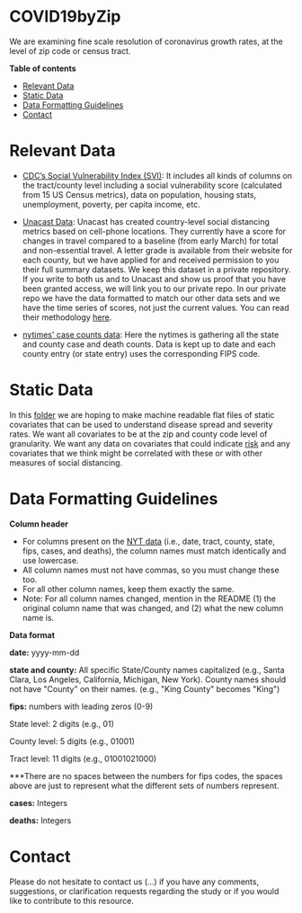 # COVID19byZip

We are examining fine scale resolution of coronavirus growth rates, at the level of zip code or census tract.


**Table of contents**

* [Relevant Data](#relevant-data)
* [Static Data](#static-data)
* [Data Formatting Guidelines](#data-formatting-guidelines)
* [Contact](#contact)


# Relevant Data

* [CDC’s Social Vulnerability Index (SVI)](https://nation.maps.arcgis.com/home/item.html?id=425652f366d34c8ca33e6b014a304054): It includes all kinds of columns on the tract/county level including a social vulnerability score (calculated from 15 US Census metrics), data on population, housing stats, unemployment, poverty, per capita income, etc.



* [Unacast Data](https://www.unacast.com/post/the-unacast-social-distancing-scoreboard): Unacast has created country-level social distancing metrics based on cell-phone locations. They currently have a score for changes in travel compared to a baseline (from early March) for total and non-essential travel. A letter grade is available from their website for each county, but we have applied for and received permission to you their full summary datasets. We keep this dataset in a private repository. If you write to both us and to Unacast and show us proof that you have been granted access, we will link you to our private repo. In our private repo we have the data formatted to match our other data sets and we have the time series of scores, not just the current values. You can read their methodology [here](https://www.unacast.com/post/the-unacast-social-distancing-scoreboard).

* [nytimes' case counts data](https://github.com/nytimes/covid-19-data): Here the nytimes is gathering all the state and county case and death counts. Data is kept up to date and each county entry (or state entry) uses the corresponding FIPS code.

# Static Data

In this [folder](https://github.com/Big-Bio/COVID19byZip/tree/master/StaticData) we are hoping to make machine readable flat files of static covariates that can be used to understand disease spread and severity rates. We want all covariates to be at the zip and county code level of granularity.  We want any data on covariates that could indicate [risk](https://www.cdc.gov/coronavirus/2019-ncov/need-extra-precautions/people-at-higher-risk.html) and any covariates that we think might be correlated with these or with other measures of social distancing.

# Data Formatting Guidelines


**Column header**

- For columns present on the [NYT data](https://github.com/nytimes/covid-19-data) (i.e.,  date, tract, county, state, fips, cases, and deaths), the column names must match identically and use lowercase.
- All column names must not have commas, so you must change these too.
- For all other column names, keep them exactly the same.
- Note: For all column names changed, mention in the README (1) the original column name that was changed, and (2) what the new column name is.


**Data format**

**date:** yyyy-mm-dd

**state and county:** All specific State/County names capitalized (e.g., Santa Clara, Los Angeles, California, Michigan, New York). County names should not have &quot;County&quot; on their names. (e.g., &quot;King County&quot; becomes &quot;King&quot;)

**fips:** numbers with leading zeros (0-9)

State level: 2 digits (e.g., 01)

County level: 5 digits (e.g., 01001)

Tract level: 11 digits (e.g., 01001021000)

\*\*\*There are no spaces between the numbers for fips codes, the spaces above are just to represent what the different sets of numbers represent.

**cases:** Integers

**deaths:** Integers

# Contact

Please do not hesitate to contact us (...) if you have any comments, suggestions, or clarification requests regarding the study or if you would like to contribute to this resource.
